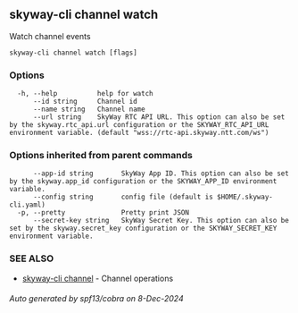 ## skyway-cli channel watch

Watch channel events

```
skyway-cli channel watch [flags]
```

### Options

```
  -h, --help          help for watch
      --id string     Channel id
      --name string   Channel name
      --url string    SkyWay RTC API URL. This option can also be set by the skyway.rtc_api.url configuration or the SKYWAY_RTC_API_URL environment variable. (default "wss://rtc-api.skyway.ntt.com/ws")
```

### Options inherited from parent commands

```
      --app-id string       SkyWay App ID. This option can also be set by the skyway.app_id configuration or the SKYWAY_APP_ID environment variable.
      --config string       config file (default is $HOME/.skyway-cli.yaml)
  -p, --pretty              Pretty print JSON
      --secret-key string   SkyWay Secret Key. This option can also be set by the skyway.secret_key configuration or the SKYWAY_SECRET_KEY environment variable.
```

### SEE ALSO

* [skyway-cli channel](skyway-cli_channel.md)	 - Channel operations

###### Auto generated by spf13/cobra on 8-Dec-2024
